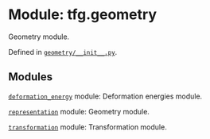 <div itemscope itemtype="http://developers.google.com/ReferenceObject">
<meta itemprop="name" content="tfg.geometry" />
<meta itemprop="path" content="Stable" />
</div>

# Module: tfg.geometry

Geometry module.



Defined in [`geometry/__init__.py`](https://cs.corp.google.com/#piper///depot/google3/third_party/py/tensorflow_graphics/geometry/__init__.py).

<!-- Placeholder for "Used in" -->


## Modules

[`deformation_energy`](../tfg/geometry/deformation_energy.md) module: Deformation energies module.

[`representation`](../tfg/geometry/representation.md) module: Geometry module.

[`transformation`](../tfg/geometry/transformation.md) module: Transformation module.

